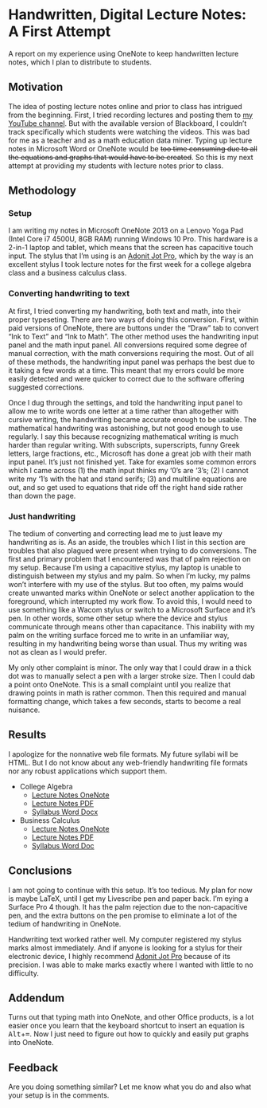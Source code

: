 # Handwritten, Digital Lecture Notes: A First Attempt

A report on my experience using OneNote to keep handwritten lecture
notes, which I plan to distribute to students.

## Motivation

The idea of posting lecture notes
online and prior to class has intrigued from the beginning. First, I
tried recording lectures and posting them to
[my YouTube channel][7]. But with the available version of Blackboard, I
couldn’t track specifically which students were watching the
videos. This was bad for me as a teacher and as a math education data
miner. Typing up lecture notes in Microsoft Word or OneNote
would be ~~too time consuming due to all the equations and graphs that
would have to be created~~. So this is my next attempt at providing my
students with lecture notes prior to class.

## Methodology

### Setup

I am writing my notes in Microsoft OneNote 2013 on a Lenovo Yoga Pad
(Intel Core i7 4500U, 8GB RAM) running Windows 10 Pro. This hardware is
a 2-in-1 laptop and tablet, which means that the screen has capacitive
touch input. The stylus that I’m using is an
[Adonit Jot Pro][8], which by the way is
an excellent stylus I took lecture notes for the first week for a
college algebra class and a business calculus class.

### Converting handwriting to text

At first, I tried converting my handwriting, both text and math,
into their proper typeseting. There are two ways of doing
this conversion. First, within paid versions of OneNote, there are
buttons under the “Draw” tab to convert
“Ink to Text” and “Ink to Math”. The other
method uses the handwriting input panel and the math input panel. All
conversions required some degree of manual correction, with the math
conversions requiring the most. Out of all of these methods, the
handwriting input panel was perhaps the best due to it taking a few
words at a time. This meant that my errors could be more easily
detected and were quicker to correct due to the software offering
suggested corrections.

Once I dug through the settings, and told the handwriting input panel to
allow me to write words one letter at a time rather than altogether
with cursive writing, the handwriting became accurate enough to
be usable. The mathematical handwriting was astonishing, but not good
enough to use regularly. I say this because recognizing mathematical
writing is much harder than regular writing.
With subscripts, superscripts, funny Greek letters, large fractions,
etc., Microsoft has done a great job with their math input panel.
It’s just not finished yet. Take for examles some common errors
which I came across (1) the math input thinks my ‘0’s are
‘3’s; (2) I cannot write my ‘1’s with the hat
and stand serifs; (3) and multiline equations are out, and so get used
to equations that ride off the right hand side rather than down the
page.

### Just handwriting

The tedium of converting and correcting lead me to just leave my
handwriting as is. As an aside, the troubles which I list in this
section are troubles that also plagued were present when trying to do
conversions. The first and primary
problem that I encountered was that of palm rejection on my setup.
Because I’m using a capacitive stylus, my laptop is unable to
distinguish between my stylus and my palm. So when I’m lucky, my
palms won’t interfere with my use of the stylus. But too often,
my palms would create unwanted marks within OneNote or select another
application to the foreground, which interrupted my work flow. To avoid
this, I would need to use something like a Wacom stylus or switch to a
Microsoft Surface and it’s pen. In other words, some other setup
where the device and stylus communicate through means other than
capacitance. This inability with my palm on the writing surface forced
me to write in an unfamiliar way, resulting in my handwriting being
worse than usual. Thus my writing was not as clean as I would prefer.

My only other complaint is minor. The only way that I could draw in a
thick dot was to manually select a pen with a larger stroke size. Then
I could dab a point onto OneNote. This is a small complaint until you
realize that drawing points in math is rather common. Then this
required and manual formatting change, which takes a few seconds,
starts to become a real nuisance.

## Results

I apologize for the nonnative web file formats. My future syllabi will
be HTML. But I do not know about any web-friendly handwriting file
formats nor any robust applications which support them.

- College Algebra
  - [Lecture Notes OneNote][1]
  - [Lecture Notes PDF][2]
  - [Syllabus Word Docx][3]
- Business Calculus
  - [Lecture Notes OneNote][4]
  - [Lecture Notes PDF][5]
  - [Syllabus Word Doc][6]

## Conclusions

I am not going to continue with this setup. It’s too tedious.
My plan for now is maybe LaTeX, until I get my Livescribe pen and paper
back. I’m eying a Surface Pro 4 though. It has the palm
rejection due to the non-capacitive pen, and the extra buttons on the
pen promise to eliminate a lot of the tedium of handwriting in OneNote.

Handwriting text worked rather well. My computer registered my
stylus marks almost immediately. And if anyone is looking for a stylus
for their electronic device, I highly recommend
[Adonit Jot Pro][8] because of its
precision. I was able to make marks exactly where I wanted with little
to no difficulty.

## Addendum

Turns out that typing math into OneNote, and other Office products, is
a lot easier once you learn that the keyboard shortcut to insert an
equation is <kbd>Alt</kbd>+<kbd>=</kbd>. Now I just need to figure out
how to quickly and easily put graphs into OneNote.

## Feedback

Are you doing something similar? Let me know what you do and also what
your setup is in the comments.

[1]: https://github.com/CousinoMath/Teaching/blob/master/Lecture_Notes/2015%20Fall%201315.onepkg?raw=true
[2]: https://github.com/CousinoMath/Teaching/blob/master/Lecture_Notes/2015%20Fall%201315.pdf?raw=true
[3]: https://github.com/CousinoMath/Teaching/blob/master/Lecture_Notes/2015%20Fall%201315%20041%20Syllabus.docx?raw=true
[4]: https://github.com/CousinoMath/Teaching/blob/master/Lecture_Notes/2015%20Fall%201329.onepkg?raw=true
[5]: https://github.com/CousinoMath/Teaching/blob/master/Lecture_Notes/2015%20Fall%201329.pdf?raw=true
[6]: https://github.com/CousinoMath/Teaching/blob/master/Lecture_Notes/2015%20Fall%201329%20017%20Syllabus.doc?raw=true
[7]: https://www.youtube.com/channel/UCfkdvNgG2grbn4miJL8DojA
[8]: http://www.adonit.net/jot/pro/
